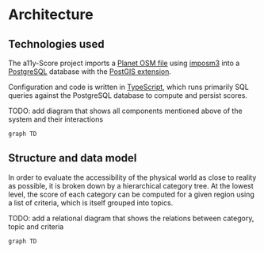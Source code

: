 # Architecture

## Technologies used

The a11y-Score project imports a [Planet OSM file](https://planet.openstreetmap.org/) using [imposm3](https://imposm.org/docs/imposm3/latest/) into a [PostgreSQL](https://www.postgresql.org/) database with the [PostGIS extension](https://postgis.net/).

Configuration and code is written in [TypeScript](https://www.typescriptlang.org/), which runs primarily SQL queries against the PostgreSQL database to compute and persist scores.

TODO: add diagram that shows all components mentioned above of the system and their interactions

```mermaid
graph TD
```

## Structure and data model

In order to evaluate the accessibility of the physical world as close to reality as possible, it is broken down by a hierarchical category tree. At the lowest level, the score of each category can be computed for a given region using a list of criteria, which is itself grouped into topics.

TODO: add a relational diagram that shows the relations between category, topic and criteria 

```mermaid
graph TD
```
